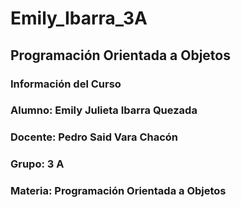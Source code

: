 # Emily_Ibarra_3A
## Programación Orientada a Objetos
### Información del Curso
### Alumno: Emily Julieta Ibarra Quezada
### Docente: Pedro Said Vara Chacón
### Grupo: 3 A
### Materia: Programación Orientada a Objetos
